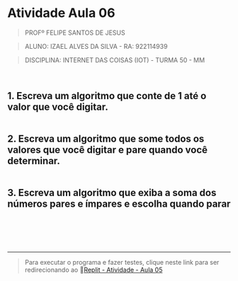 # Atividade Aula 06

>PROFº FELIPE SANTOS DE JESUS

>ALUNO: IZAEL ALVES DA SILVA - RA: 922114939

>DISCIPLINA: INTERNET DAS COISAS (IOT) - TURMA 50 - MM

<br>

## 1. Escreva um algoritmo que conte de 1 até o valor que você digitar.
```c

```

## 2. Escreva um algoritmo que some todos os valores que você digitar e pare quando você determinar.
```c

```

## 3. Escreva um algoritmo que exiba a soma dos números pares e ímpares e escolha quando parar
```c

```

<br>
<br>
<br>
<hr>

>Para executar o programa e fazer testes, clique neste link para ser redirecionando ao 🔗[Replit - Atividade - Aula 05](https://replit.com/@IZAELALVES/Internet-das-coisas-atividade-aula-5#main.c)